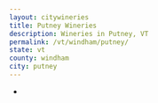 ```yaml
---
layout: citywineries
title: Putney Wineries
description: Wineries in Putney, VT
permalink: /vt/windham/putney/
state: vt
county: windham
city: putney
---
```

-
